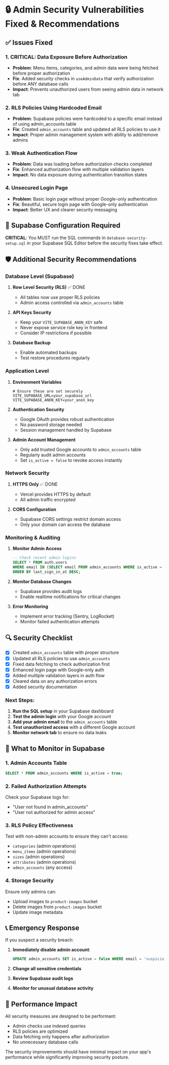 # 🔒 Admin Security Vulnerabilities Fixed & Recommendations

## ✅ Issues Fixed

### 1. **CRITICAL: Data Exposure Before Authorization**

- **Problem**: Menu items, categories, and admin data were being fetched before proper authorization
- **Fix**: Added security checks in `useAdminData` that verify authorization before ANY database calls
- **Impact**: Prevents unauthorized users from seeing admin data in network tab

### 2. **RLS Policies Using Hardcoded Email**

- **Problem**: Supabase policies were hardcoded to a specific email instead of using admin_accounts table
- **Fix**: Created `admin_accounts` table and updated all RLS policies to use it
- **Impact**: Proper admin management system with ability to add/remove admins

### 3. **Weak Authentication Flow**

- **Problem**: Data was loading before authorization checks completed
- **Fix**: Enhanced authorization flow with multiple validation layers
- **Impact**: No data exposure during authentication transition states

### 4. **Unsecured Login Page**

- **Problem**: Basic login page without proper Google-only authentication
- **Fix**: Beautiful, secure login page with Google-only authentication
- **Impact**: Better UX and clearer security messaging

## 🚨 Supabase Configuration Required

**CRITICAL**: You MUST run the SQL commands in `database-security-setup.sql` in your Supabase SQL Editor before the security fixes take effect.

## 🛡️ Additional Security Recommendations

### Database Level (Supabase)

1. **Row Level Security (RLS)** ✅ DONE

   - All tables now use proper RLS policies
   - Admin access controlled via `admin_accounts` table

2. **API Keys Security**

   - Keep your `VITE_SUPABASE_ANON_KEY` safe
   - Never expose service role key in frontend
   - Consider IP restrictions if possible

3. **Database Backup**
   - Enable automated backups
   - Test restore procedures regularly

### Application Level

1. **Environment Variables**

   ```env
   # Ensure these are set securely
   VITE_SUPABASE_URL=your_supabase_url
   VITE_SUPABASE_ANON_KEY=your_anon_key
   ```

2. **Authentication Security**

   - Google OAuth provides robust authentication
   - No password storage needed
   - Session management handled by Supabase

3. **Admin Account Management**
   - Only add trusted Google accounts to `admin_accounts` table
   - Regularly audit admin accounts
   - Set `is_active = false` to revoke access instantly

### Network Security

1. **HTTPS Only** ✅ DONE

   - Vercel provides HTTPS by default
   - All admin traffic encrypted

2. **CORS Configuration**
   - Supabase CORS settings restrict domain access
   - Only your domain can access the database

### Monitoring & Auditing

1. **Monitor Admin Access**

   ```sql
   -- Check recent admin logins
   SELECT * FROM auth.users
   WHERE email IN (SELECT email FROM admin_accounts WHERE is_active = true)
   ORDER BY last_sign_in_at DESC;
   ```

2. **Monitor Database Changes**

   - Supabase provides audit logs
   - Enable realtime notifications for critical changes

3. **Error Monitoring**
   - Implement error tracking (Sentry, LogRocket)
   - Monitor failed authentication attempts

## 🔍 Security Checklist

- [x] Created `admin_accounts` table with proper structure
- [x] Updated all RLS policies to use `admin_accounts`
- [x] Fixed data fetching to check authorization first
- [x] Enhanced login page with Google-only auth
- [x] Added multiple validation layers in auth flow
- [x] Cleared data on any authorization errors
- [x] Added security documentation

### Next Steps:

1. **Run the SQL setup** in your Supabase dashboard
2. **Test the admin login** with your Google account
3. **Add your admin email** to the `admin_accounts` table
4. **Test unauthorized access** with a different Google account
5. **Monitor network tab** to ensure no data leaks

## 🚨 What to Monitor in Supabase

### 1. Admin Accounts Table

```sql
SELECT * FROM admin_accounts WHERE is_active = true;
```

### 2. Failed Authorization Attempts

Check your Supabase logs for:

- "User not found in admin_accounts"
- "User not authorized for admin access"

### 3. RLS Policy Effectiveness

Test with non-admin accounts to ensure they can't access:

- `categories` (admin operations)
- `menu_items` (admin operations)
- `sizes` (admin operations)
- `attributes` (admin operations)
- `admin_accounts` (any access)

### 4. Storage Security

Ensure only admins can:

- Upload images to `product-images` bucket
- Delete images from `product-images` bucket
- Update image metadata

## 📞 Emergency Response

If you suspect a security breach:

1. **Immediately disable admin account**:

   ```sql
   UPDATE admin_accounts SET is_active = false WHERE email = 'suspicious@email.com';
   ```

2. **Change all sensitive credentials**
3. **Review Supabase audit logs**
4. **Monitor for unusual database activity**

## 🎯 Performance Impact

All security measures are designed to be performant:

- Admin checks use indexed queries
- RLS policies are optimized
- Data fetching only happens after authorization
- No unnecessary database calls

The security improvements should have minimal impact on your app's performance while significantly improving security posture.
